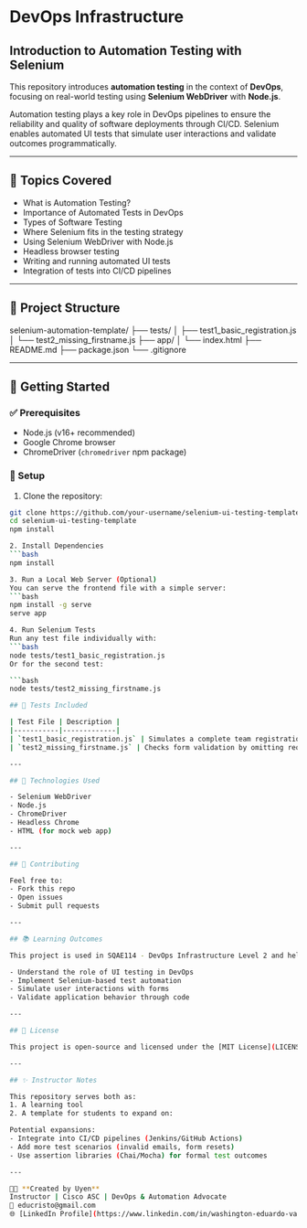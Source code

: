 # DevOps Infrastructure
## Introduction to Automation Testing with Selenium

This repository introduces **automation testing** in the context of **DevOps**, focusing on real-world testing using **Selenium WebDriver** with **Node.js**.

Automation testing plays a key role in DevOps pipelines to ensure the reliability and quality of software deployments through CI/CD. Selenium enables automated UI tests that simulate user interactions and validate outcomes programmatically.

---

## 📘 Topics Covered

- What is Automation Testing?
- Importance of Automated Tests in DevOps
- Types of Software Testing
- Where Selenium fits in the testing strategy
- Using Selenium WebDriver with Node.js
- Headless browser testing
- Writing and running automated UI tests
- Integration of tests into CI/CD pipelines

---

## 📂 Project Structure

selenium-automation-template/
├── tests/
│   ├── test1_basic_registration.js
│   └── test2_missing_firstname.js
├── app/
│   └── index.html
├── README.md
├── package.json
└── .gitignore

---

## 🚀 Getting Started

### ✅ Prerequisites

- Node.js (v16+ recommended)
- Google Chrome browser
- ChromeDriver (`chromedriver` npm package)

### 🔧 Setup

1. Clone the repository:
```bash
git clone https://github.com/your-username/selenium-ui-testing-template.git
cd selenium-ui-testing-template
npm install

2. Install Dependencies
```bash
npm install

3. Run a Local Web Server (Optional)
You can serve the frontend file with a simple server:
```bash
npm install -g serve
serve app

4. Run Selenium Tests
Run any test file individually with:
```bash
node tests/test1_basic_registration.js
Or for the second test:

```bash
node tests/test2_missing_firstname.js

## 🧪 Tests Included

| Test File | Description |
|-----------|-------------|
| `test1_basic_registration.js` | Simulates a complete team registration process and validates correct behavior |
| `test2_missing_firstname.js` | Checks form validation by omitting required input and ensuring no member is added |

---

## 🔧 Technologies Used

- Selenium WebDriver
- Node.js
- ChromeDriver
- Headless Chrome
- HTML (for mock web app)

---

## 🤝 Contributing

Feel free to:
- Fork this repo
- Open issues
- Submit pull requests

---

## 📚 Learning Outcomes

This project is used in SQAE114 - DevOps Infrastructure Level 2 and helps learners:

- Understand the role of UI testing in DevOps
- Implement Selenium-based test automation
- Simulate user interactions with forms
- Validate application behavior through code

---

## 📜 License

This project is open-source and licensed under the [MIT License](LICENSE).

---

## ✨ Instructor Notes

This repository serves both as:
1. A learning tool
2. A template for students to expand on:

Potential expansions:
- Integrate into CI/CD pipelines (Jenkins/GitHub Actions)
- Add more test scenarios (invalid emails, form resets)
- Use assertion libraries (Chai/Mocha) for formal test outcomes

---

👨‍🏫 **Created by Uyen**  
Instructor | Cisco ASC | DevOps & Automation Advocate  
📧 educristo@gmail.com  
🌐 [LinkedIn Profile](https://www.linkedin.com/in/washington-eduardo-valencia-1ab8aa189/)